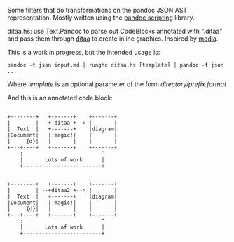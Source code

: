 Some filters that do transformations on the pandoc JSON AST representation. 
Mostly written using the 
[pandoc scripting](http://johnmacfarlane.net/pandoc/scripting.html) library.

ditaa.hs: use Text.Pandoc to parse out CodeBlocks annotated with ".ditaa" and 
pass them through [ditaa](http://ditaa.sourceforge.net/) to create inline 
graphics. Inspired by [mddia](https://github.com/nichtich/ditaa-markdown).

This is a work in progress, but the intended usage is:

    pandoc -t json input.md | runghc ditaa.hs [template] | pandoc -f json ...

Where *template* is an optional parameter of the form *directory/prefix.format*

And this is an annotated code block:

~~~~~ {.ditaa .no-separation}

+--------+   +-------+    +-------+
|        | --+ ditaa +--> |       |
|  Text  |   +-------+    |diagram|
|Document|   |!magic!|    |       |
|     {d}|   |       |    |       |
+---+----+   +-------+    +-------+
    :                         ^
    |       Lots of work      |
    +-------------------------+

~~~~~

~~~~~ {.ditaa .no-separation}

+--------+   +-------+    +-------+
|        | --+ditaa2 +--> |       |
|  Text  |   +-------+    |diagram|
|Document|   |!magic!|    |       |
|     {d}|   |       |    |       |
+---+----+   +-------+    +-------+
    :                         ^
    |       Lots of work      |
    +-------------------------+

~~~~~
